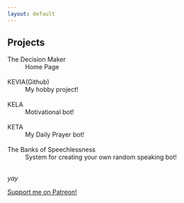 ```yaml
---
layout: default
---
```


## Projects

<dl>
<dt>The Decision Maker</dt>
<dd>Home Page </dd>
<br>
<dt>KEVIA(Github)</dt>
<dd>My hobby project!  </dd>
<br>
<dt>KELA </dt>
<dd>Motivational bot! </dd>
<br>

<dt>KETA </dt>
<dd>My Daily Prayer bot! </dd>
<br>

<dt>The Banks of Speechlessness </dt>
<dd>System for creating your own random speaking bot! </dd>
<br>
</dl>

_yay_

<a href="https://patreon.com/motibytes"> Support me on Patreon!</a>


<!--
./projects_thedecisionmaker.html
 -

KETA -
-->
<!--
[back](./)
--> 
